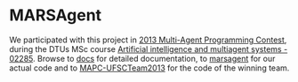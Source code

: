 # MARSAgent

We participated with this project in [2013 Multi-Agent Programming Contest](http://www.multiagentcontest.org/2013/), during the DTUs MSc course [Artificial intelligence and multiagent systems - 02285](http://www.kurser.dtu.dk/02285.aspx?menulanguage=en-GB).
Browse to [docs](https://github.com/johnecon/MARSAgent/tree/master/massim-2013-1.4/documents) for detailed documentation, to [marsagent](https://github.com/johnecon/MARSAgent/tree/master/marsagent) for our actual code and to [MAPC-UFSCTeam2013](https://github.com/johnecon/MARSAgent/tree/master/MAPC-UFSCTeam2013) for the code of the winning team.
